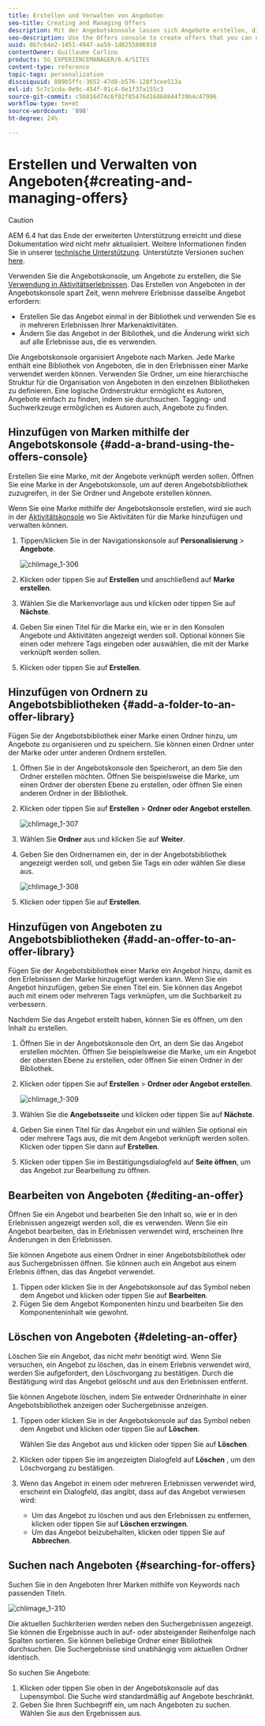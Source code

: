 ```yaml
---
title: Erstellen und Verwalten von Angeboten
seo-title: Creating and Managing Offers
description: Mit der Angebotskonsole lassen sich Angebote erstellen, die für Erlebnisse in Aktivitäten eingesetzt werden können.
seo-description: Use the Offers console to create offers that you can use in activity experiences
uuid: 0b7c64e2-1451-4947-aa59-1d8255806910
contentOwner: Guillaume Carlino
products: SG_EXPERIENCEMANAGER/6.4/SITES
content-type: reference
topic-tags: personalization
discoiquuid: 889b5ffc-3652-47d8-b576-128f3cee513a
exl-id: 5c7c1cda-0e9c-454f-91c4-8e1f37a155c3
source-git-commit: c5b816d74c6f02f85476d16868844f39b4c47996
workflow-type: tm+mt
source-wordcount: '898'
ht-degree: 24%

---
```


# Erstellen und Verwalten von Angeboten{#creating-and-managing-offers}

>[!CAUTION]
>
>AEM 6.4 hat das Ende der erweiterten Unterstützung erreicht und diese Dokumentation wird nicht mehr aktualisiert. Weitere Informationen finden Sie in unserer [technische Unterstützung](https://helpx.adobe.com/de/support/programs/eol-matrix.html). Unterstützte Versionen suchen [here](https://experienceleague.adobe.com/docs/?lang=de).

Verwenden Sie die Angebotskonsole, um Angebote zu erstellen, die Sie [Verwendung in Aktivitätserlebnissen](/help/sites-authoring/content-targeting-touch.md). Das Erstellen von Angeboten in der Angebotskonsole spart Zeit, wenn mehrere Erlebnisse dasselbe Angebot erfordern:

* Erstellen Sie das Angebot einmal in der Bibliothek und verwenden Sie es in mehreren Erlebnissen Ihrer Markenaktivitäten.
* Ändern Sie das Angebot in der Bibliothek, und die Änderung wirkt sich auf alle Erlebnisse aus, die es verwenden.

Die Angebotskonsole organisiert Angebote nach Marken. Jede Marke enthält eine Bibliothek von Angeboten, die in den Erlebnissen einer Marke verwendet werden können. Verwenden Sie Ordner, um eine hierarchische Struktur für die Organisation von Angeboten in den einzelnen Bibliotheken zu definieren. Eine logische Ordnerstruktur ermöglicht es Autoren, Angebote einfach zu finden, indem sie durchsuchen. Tagging- und Suchwerkzeuge ermöglichen es Autoren auch, Angebote zu finden.

## Hinzufügen von Marken mithilfe der Angebotskonsole {#add-a-brand-using-the-offers-console}

Erstellen Sie eine Marke, mit der Angebote verknüpft werden sollen. Öffnen Sie eine Marke in der Angebotskonsole, um auf deren Angebotsbibliothek zuzugreifen, in der Sie Ordner und Angebote erstellen können.

Wenn Sie eine Marke mithilfe der Angebotskonsole erstellen, wird sie auch in der [Aktivitätskonsole](/help/sites-authoring/activitylib.md) wo Sie Aktivitäten für die Marke hinzufügen und verwalten können.

1. Tippen/klicken Sie in der Navigationskonsole auf **Personalisierung** > **Angebote**.

   ![chlimage_1-306](assets/chlimage_1-306.png)

1. Klicken oder tippen Sie auf **Erstellen** und anschließend auf **Marke erstellen**.
1. Wählen Sie die Markenvorlage aus und klicken oder tippen Sie auf **Nächste**.
1. Geben Sie einen Titel für die Marke ein, wie er in den Konsolen Angebote und Aktivitäten angezeigt werden soll. Optional können Sie einen oder mehrere Tags eingeben oder auswählen, die mit der Marke verknüpft werden sollen.
1. Klicken oder tippen Sie auf **Erstellen**.

## Hinzufügen von Ordnern zu Angebotsbibliotheken {#add-a-folder-to-an-offer-library}

Fügen Sie der Angebotsbibliothek einer Marke einen Ordner hinzu, um Angebote zu organisieren und zu speichern. Sie können einen Ordner unter der Marke oder unter anderen Ordnern erstellen.

1. Öffnen Sie in der Angebotskonsole den Speicherort, an dem Sie den Ordner erstellen möchten. Öffnen Sie beispielsweise die Marke, um einen Ordner der obersten Ebene zu erstellen, oder öffnen Sie einen anderen Ordner in der Bibliothek.
1. Klicken oder tippen Sie auf **Erstellen** > **Ordner oder Angebot erstellen**.

   ![chlimage_1-307](assets/chlimage_1-307.png)

1. Wählen Sie **Ordner** aus und klicken Sie auf **Weiter**.
1. Geben Sie den Ordnernamen ein, der in der Angebotsbibliothek angezeigt werden soll, und geben Sie Tags ein oder wählen Sie diese aus.

   ![chlimage_1-308](assets/chlimage_1-308.png)

1. Klicken oder tippen Sie auf **Erstellen**.

## Hinzufügen von Angeboten zu Angebotsbibliotheken {#add-an-offer-to-an-offer-library}

Fügen Sie der Angebotsbibliothek einer Marke ein Angebot hinzu, damit es den Erlebnissen der Marke hinzugefügt werden kann. Wenn Sie ein Angebot hinzufügen, geben Sie einen Titel ein. Sie können das Angebot auch mit einem oder mehreren Tags verknüpfen, um die Suchbarkeit zu verbessern.

Nachdem Sie das Angebot erstellt haben, können Sie es öffnen, um den Inhalt zu erstellen.

1. Öffnen Sie in der Angebotskonsole den Ort, an dem Sie das Angebot erstellen möchten. Öffnen Sie beispielsweise die Marke, um ein Angebot der obersten Ebene zu erstellen, oder öffnen Sie einen Ordner in der Bibliothek.
1. Klicken oder tippen Sie auf **Erstellen** > **Ordner oder Angebot erstellen**.

   ![chlimage_1-309](assets/chlimage_1-309.png)

1. Wählen Sie die **Angebotsseite** und klicken oder tippen Sie auf **Nächste**.
1. Geben Sie einen Titel für das Angebot ein und wählen Sie optional ein oder mehrere Tags aus, die mit dem Angebot verknüpft werden sollen. Klicken oder tippen Sie dann auf **Erstellen**.
1. Klicken oder tippen Sie im Bestätigungsdialogfeld auf **Seite öffnen**, um das Angebot zur Bearbeitung zu öffnen.

## Bearbeiten von Angeboten {#editing-an-offer}

Öffnen Sie ein Angebot und bearbeiten Sie den Inhalt so, wie er in den Erlebnissen angezeigt werden soll, die es verwenden. Wenn Sie ein Angebot bearbeiten, das in Erlebnissen verwendet wird, erscheinen Ihre Änderungen in den Erlebnissen.

Sie können Angebote aus einem Ordner in einer Angebotsbibliothek oder aus Suchergebnissen öffnen. Sie können auch ein Angebot aus einem Erlebnis öffnen, das das Angebot verwendet.

1. Tippen oder klicken Sie in der Angebotskonsole auf das Symbol neben dem Angebot und klicken oder tippen Sie auf **Bearbeiten**.
1. Fügen Sie dem Angebot Komponenten hinzu und bearbeiten Sie den Komponenteninhalt wie gewohnt.

## Löschen von Angeboten {#deleting-an-offer}

Löschen Sie ein Angebot, das nicht mehr benötigt wird. Wenn Sie versuchen, ein Angebot zu löschen, das in einem Erlebnis verwendet wird, werden Sie aufgefordert, den Löschvorgang zu bestätigen. Durch die Bestätigung wird das Angebot gelöscht und aus den Erlebnissen entfernt.

Sie können Angebote löschen, indem Sie entweder Ordnerinhalte in einer Angebotsbibliothek anzeigen oder Suchergebnisse anzeigen.

1. Tippen oder klicken Sie in der Angebotskonsole auf das Symbol neben dem Angebot und klicken oder tippen Sie auf **Löschen**.

   Wählen Sie das Angebot aus und klicken oder tippen Sie auf **Löschen**.

1. Klicken oder tippen Sie im angezeigten Dialogfeld auf **Löschen** , um den Löschvorgang zu bestätigen.
1. Wenn das Angebot in einem oder mehreren Erlebnissen verwendet wird, erscheint ein Dialogfeld, das angibt, dass auf das Angebot verwiesen wird:

   * Um das Angebot zu löschen und aus den Erlebnissen zu entfernen, klicken oder tippen Sie auf **Löschen erzwingen**.
   * Um das Angebot beizubehalten, klicken oder tippen Sie auf **Abbrechen**.

## Suchen nach Angeboten {#searching-for-offers}

Suchen Sie in den Angeboten Ihrer Marken mithilfe von Keywords nach passenden Titeln.

![chlimage_1-310](assets/chlimage_1-310.png)

Die aktuellen Suchkriterien werden neben den Suchergebnissen angezeigt. Sie können die Ergebnisse auch in auf- oder absteigender Reihenfolge nach Spalten sortieren. Sie können beliebige Ordner einer Bibliothek durchsuchen. Die Suchergebnisse sind unabhängig vom aktuellen Ordner identisch.

So suchen Sie Angebote:

1. Klicken oder tippen Sie oben in der Angebotskonsole auf das Lupensymbol. Die Suche wird standardmäßig auf Angebote beschränkt.
1. Geben Sie Ihren Suchbegriff ein, um nach Angeboten zu suchen. Wählen Sie aus den Ergebnissen aus.
